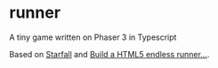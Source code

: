 # runner

A tiny game written on Phaser 3 in Typescript

Based on
[Starfall](https://github.com/mariyadavydova/starfall-phaser3-typescript) and
[Build a HTML5 endless runner...](https://www.emanueleferonato.com/2018/11/13/build-a-html5-endless-runner-with-phaser-in-a-few-lines-of-code-using-arcade-physics-and-featuring-object-pooling/).
